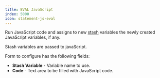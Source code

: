```yaml
---
title: EVAL JavaScript
index: 5000
icon: statement-js-eval
---
```


Run JavaScript code and assigns to new [stash](/concepts/stash) variables the newly created JavaScript variables, if
any.

Stash variables are passed to javaScript.

Form to configure has the following fields:

- **Stash Variable** - Variable name to use.
- **Code** - Text area to be filled with JavaScript code.

